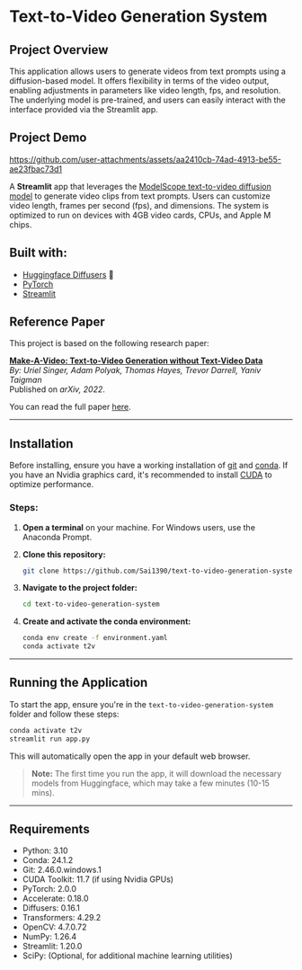 # Text-to-Video Generation System


## Project Overview
This application allows users to generate videos from text prompts using a diffusion-based model. It offers flexibility in terms of the video output, enabling adjustments in parameters like video length, fps, and resolution. The underlying model is pre-trained, and users can easily interact with the interface provided via the Streamlit app.

## Project Demo
https://github.com/user-attachments/assets/aa2410cb-74ad-4913-be55-ae23fbac73d1


A **Streamlit** app that leverages the [ModelScope text-to-video diffusion model](https://huggingface.co/damo-vilab/modelscope-damo-text-to-video-synthesis) to generate video clips from text prompts. Users can customize video length, frames per second (fps), and dimensions. The system is optimized to run on devices with 4GB video cards, CPUs, and Apple M chips.

## **Built with:**
- [Huggingface Diffusers](https://github.com/huggingface/diffusers) 🧨
- [PyTorch](https://github.com/pytorch/pytorch)
- [Streamlit](https://github.com/streamlit/streamlit)


## Reference Paper

This project is based on the following research paper:

**[Make-A-Video: Text-to-Video Generation without Text-Video Data](https://arxiv.org/pdf/2209.14792)**  
*By: Uriel Singer, Adam Polyak, Thomas Hayes, Trevor Darrell, Yaniv Taigman*  
Published on *arXiv, 2022*.

You can read the full paper [here](https://arxiv.org/pdf/2209.14792).

---

## **Installation**

Before installing, ensure you have a working installation of [git](https://git-scm.com/downloads) and [conda](https://conda.io/projects/conda/en/latest/user-guide/install/index.html). If you have an Nvidia graphics card, it's recommended to install [CUDA](https://developer.nvidia.com/cuda-downloads) to optimize performance.

### **Steps:**

1. **Open a terminal** on your machine. For Windows users, use the Anaconda Prompt.

2. **Clone this repository:**

    ```bash
    git clone https://github.com/Sai1390/text-to-video-generation-system.git
    ```

3. **Navigate to the project folder:**

    ```bash
    cd text-to-video-generation-system
    ```

4. **Create and activate the conda environment:**

    ```bash
    conda env create -f environment.yaml
    conda activate t2v
    ```

---

## **Running the Application**

To start the app, ensure you're in the `text-to-video-generation-system` folder and follow these steps:

```bash
conda activate t2v
streamlit run app.py
```

This will automatically open the app in your default web browser.

> **Note:** The first time you run the app, it will download the necessary models from Huggingface, which may take a few minutes (10-15 mins).
--- 
## **Requirements**
- Python: 3.10
- Conda: 24.1.2
- Git: 2.46.0.windows.1
- CUDA Toolkit: 11.7 (if using Nvidia GPUs)
- PyTorch: 2.0.0
- Accelerate: 0.18.0
- Diffusers: 0.16.1
- Transformers: 4.29.2
- OpenCV: 4.7.0.72
- NumPy: 1.26.4
- Streamlit: 1.20.0
- SciPy: (Optional, for additional machine learning utilities)
